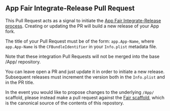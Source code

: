 ## App Fair Integrate-Release Pull Request

This Pull Request acts as a signal to initiate the
[App Fair Integrate-Release process](https://www.appfair.net/#the-integrate-pull-request).
Creating or updating the PR will build a new release of
your App fork.

The title of your Pull Request must be of the form:
`app.App-Name`,
where `app.App-Name` is the `CFBundleIdentifier` 
in your `Info.plist` metadata file.

Note that these integration Pull Requests will not be 
merged into the base /App/ repository.

You can leave open a PR and just update it in order to
initiate a new release.
Subsequent releases must increment the version both in the
`Info.plist` and in the PR title.

In the event you would like to propose changes to the underlying
`/App/` scaffold, please instead make a pull request against the
[Fair scaffold](https://github.com/appfair/Fair/tree/main/Sources/FairCore/Bundle/Scaffold/default),
which is the canonical source of the contents of this repostory.


